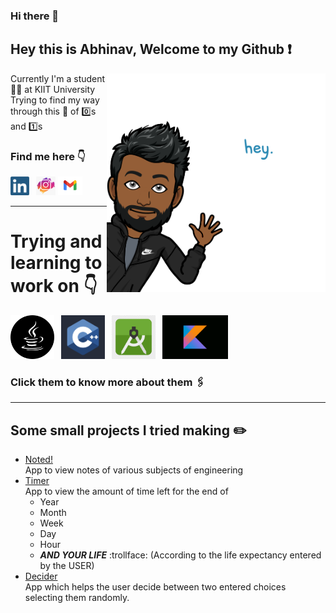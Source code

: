 ### Hi there 👋

## Hey this is Abhinav, Welcome to my Github :exclamation:
<img  align='right' src="https://github.com/Abhinav1281/Abhinav1281/blob/master/icons/bitmoji.png" height="350">


Currently I'm a student :student: at KIIT University<br>
Trying to find my way through this :milky_way: of :zero:s and :one:s


### Find me here :point_down:<br> 

<a href="https://www.linkedin.com/in/abhinav-sinha-1848b31b3"><img height="30" src="https://github.com/Abhinav1281/Abhinav1281/blob/master/icons/linkedIn.png"></a>&ensp;
<a href="https://www.instagram.com/the.joker_face/"><img height="30" src="https://github.com/Abhinav1281/Abhinav1281/blob/master/icons/insta.png"></a>
<a href="mailto:abhisione2@gmail.com"><img height="30" src="https://github.com/Abhinav1281/Abhinav1281/blob/master/icons/Gmail_logo.png"></a>&ensp;

----



# Trying and learning to work on :point_down:
<a href="https://docs.oracle.com/en/java/"><img height="70" src="https://github.com/Abhinav1281/Abhinav1281/blob/master/icons/java.png"></a>&ensp;
 <a href="https://docs.microsoft.com/en-us/cpp/cpp/?view=msvc-160"><img height="70" src="https://github.com/Abhinav1281/Abhinav1281/blob/master/icons/c%2B%2B.png"></a>&ensp;
  <a href="https://developer.android.com/docs"><img height="70" src="https://github.com/Abhinav1281/Abhinav1281/blob/master/icons/androiS.png"></a>&ensp;
 <a href="https://kotlinlang.org/docs/home.html"><img height="70" src="https://github.com/Abhinav1281/Abhinav1281/blob/master/icons/kotlin.png"></a>&ensp;
 
### **Click them to know more about them** 🖇️



----
## Some small projects I tried making :pencil2:
* <a href="https://github.com/Abhinav1281/Noted">Noted!</a> <br> App to view notes of various subjects of engineering
* <a href="https://github.com/Abhinav1281/Timer">Timer</a> <br> App to view the amount of time left for the end of 
  * Year
  * Month
  * Week
  * Day
  * Hour
  * ***AND YOUR LIFE*** :trollface: (According to the life expectancy entered by the USER)
* <a href="https://github.com/Abhinav1281/DeciderApp">Decider</a> <br> App which helps the user decide between two entered choices selecting them randomly.
   
 
